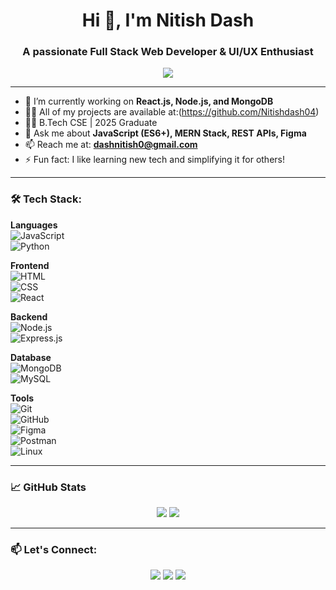 <h1 align="center">Hi 👋, I'm Nitish Dash</h1>
<h3 align="center">A passionate Full Stack Web Developer & UI/UX Enthusiast</h3>

<p align="center">
  <img src="https://readme-typing-svg.demolab.com/?lines=Full+Stack+Developer;MERN+Stack+Enthusiast;UI/UX+Designer+with+Figma;Love+building+real-world+projects&center=true&width=500&height=45" />
</p>

---

- 🌱 I’m currently working on **React.js, Node.js, and MongoDB**
- 👨‍💻 All of my projects are available at:(https://github.com/Nitishdash04)
- 🧑‍🎓 B.Tech CSE | 2025 Graduate
- 💬 Ask me about **JavaScript (ES6+), MERN Stack, REST APIs, Figma**
- 📫 Reach me at: **dashnitish0@gmail.com**
- ⚡ Fun fact: I like learning new tech and simplifying it for others!

---

### 🛠️ Tech Stack:

**Languages**  
![JavaScript](https://img.shields.io/badge/-JavaScript-black?style=flat-square&logo=javascript)  
![Python](https://img.shields.io/badge/-Python-black?style=flat-square&logo=python)

**Frontend**  
![HTML](https://img.shields.io/badge/-HTML5-black?style=flat-square&logo=html5)  
![CSS](https://img.shields.io/badge/-CSS3-black?style=flat-square&logo=css3)  
![React](https://img.shields.io/badge/-React-black?style=flat-square&logo=react)

**Backend**  
![Node.js](https://img.shields.io/badge/-Node.js-black?style=flat-square&logo=node.js)  
![Express.js](https://img.shields.io/badge/-Express-black?style=flat-square&logo=express)

**Database**  
![MongoDB](https://img.shields.io/badge/-MongoDB-black?style=flat-square&logo=mongodb)  
![MySQL](https://img.shields.io/badge/-MySQL-black?style=flat-square&logo=mysql)

**Tools**  
![Git](https://img.shields.io/badge/-Git-black?style=flat-square&logo=git)  
![GitHub](https://img.shields.io/badge/-GitHub-black?style=flat-square&logo=github)  
![Figma](https://img.shields.io/badge/-Figma-black?style=flat-square&logo=figma)  
![Postman](https://img.shields.io/badge/-Postman-black?style=flat-square&logo=postman)  
![Linux](https://img.shields.io/badge/-Linux-black?style=flat-square&logo=linux)

---

### 📈 GitHub Stats

<p align="center">
  <img src="https://github-readme-stats.vercel.app/api?username=yourusername&show_icons=true&theme=tokyonight" />
  <img src="https://github-readme-streak-stats.herokuapp.com/?user=yourusername&theme=tokyonight" />
</p>

---

### 📫 Let's Connect:

<p align="center">
  <a href="mailto:dashnitish0@gmail.com"><img src="https://img.shields.io/badge/-Email-red?style=flat-square&logo=gmail&logoColor=white"/></a>
  <a href="https://https://www.linkedin.com/in/nitish-kr-dash/"><img src="https://img.shields.io/badge/-LinkedIn-blue?style=flat-square&logo=linkedin"/></a>
  <a href="https://github.com/Nitishdash04"><img src="https://img.shields.io/badge/-GitHub-black?style=flat-square&logo=github"/></a>
</p>

